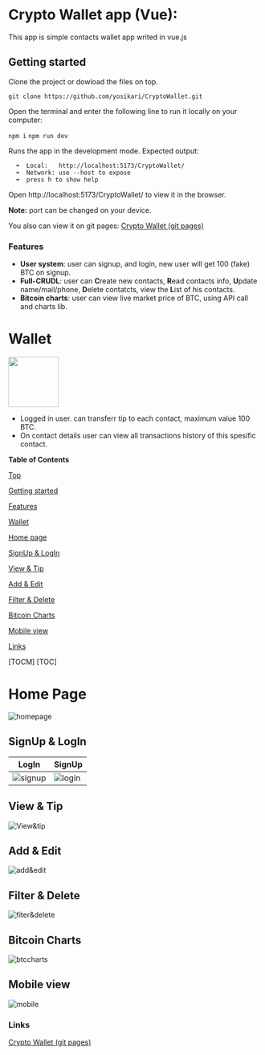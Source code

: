 # Crypto Wallet app (Vue):
This app is simple contacts wallet app writed in vue.js

## Getting started
Clone the project or dowload the files on top.

`git clone https://github.com/yosikari/CryptoWallet.git`

Open the terminal and enter the following line to run it locally on your computer:

`npm i`
`npm run dev`

Runs the app in the development mode. 
Expected output: 
    
      ➜  Local:   http://localhost:5173/CryptoWallet/
      ➜  Network: use --host to expose
      ➜  press h to show help
  
Open http://localhost:5173/CryptoWallet/ to view it in the browser.

**Note:** port can be changed on your device. 

You also can view it on git pages: 
[Crypto Wallet (git pages)](http://https://yosikari.github.io/CryptoWallet/#/ "Crypto Wallet (git pages)")

### Features

- **User system**: user can signup, and login, new user will get 100 (fake) BTC on signup.
- **Full-CRUDL**: user can <b>C</b>reate new contacts, <b>R</b>ead contacts info, <b>U</b>pdate name/mail/phone, <b>D</b>elete contatcts, view the <b>L</b>ist of his contacts.
- **Bitcoin charts**: user can view live market price of BTC, using API call and charts lib.

# Wallet

<img height="100" src="https://trustwallet.com/assets/images/media/assets/trust_platform.svg" />

- Logged in user. can transferr tip to each contact, maximum value 100 BTC.
- On contact details user can view all transactions history of this spesific contact.


**Table of Contents**

[Top](#Crypto-Wallet-app-vue)  
<a name="Crypto-Wallet-app-vue"/>

[Getting started](#Getting-started)  
<a name="Getting-started"/>

[Features](#Features)  
<a name="Features"/>

[Wallet](#Wallet)  
<a name="Wallet"/>

[Home page](#Home-page)  
<a name="Home-page"/>

[SignUp & LogIn](#signup--login)  
<a name="signup--login"/>

[View & Tip](#View--Tip)  
<a name="View--Tip"/>

[Add & Edit](#Add--Edit)  
<a name="Add--Edit"/>

[Filter & Delete](#Filter--Delete)  
<a name="Filter--Delete"/>

[Bitcoin Charts](#Bitcoin-Charts)  
<a name="Bitcoin-Charts"/>

[Mobile view](#Mobile-view )  
<a name="Mobile-view"/>

[Links](#Links)  
<a name="Links"/>

[TOCM]
[TOC]

# Home Page
![homepage](https://im4.ezgif.com/tmp/ezgif-4-95af5c47ed.gif "homepage")

## SignUp & LogIn

|LogIn   |  SignUp |
| ------------ | ------------ |
| ![signup](https://im4.ezgif.com/tmp/ezgif-4-58ef7d9570.gif "signup") | ![login](https://im4.ezgif.com/tmp/ezgif-4-7e673cb2cd.gif "login")   |

## View & Tip

![View&tip](https://im4.ezgif.com/tmp/ezgif-4-c09b0e2be5.gif "view&tip")

## Add & Edit
![add&edit](https://im4.ezgif.com/tmp/ezgif-4-548a64e2a3.gif "add&edit")

## Filter & Delete
![fiter&delete](https://im4.ezgif.com/tmp/ezgif-4-28fcac5637.gif "fiter&delete")

## Bitcoin Charts
![btccharts](https://im4.ezgif.com/tmp/ezgif-4-7bdb671aa3.gif "btccharts")

## Mobile view 
![mobile](https://im4.ezgif.com/tmp/ezgif-4-d8683facb5.gif "mobile")


### Links
[Crypto Wallet (git pages)](http://https://yosikari.github.io/CryptoWallet/#/ "Crypto Wallet (git pages)")
